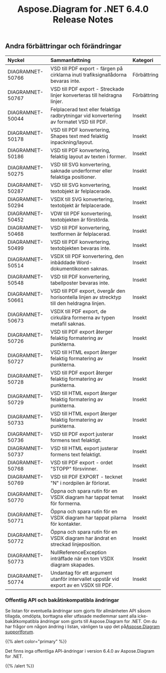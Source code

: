 ﻿---
title: Aspose.Diagram for .NET 6.4.0 Release Notes
type: docs
weight: 80
url: /sv/net/aspose-diagram-for-net-6-4-0-release-notes/
---
## **Andra förbättringar och förändringar**

|**Nyckel** |**Sammanfattning** |**Kategori** |
|:- |:- |:- |
|DIAGRAMNET-50766 | VSD till PDF export - färgen på cirklarna inuti trafiksignallådorna bevaras inte.| Förbättring|
|DIAGRAMNET-50767 | VSD till PDF export - Streckade linjer konverteras till heldragna linjer.| Förbättring|
|DIAGRAMNET-50044 | Felplacerad text eller felaktiga radbrytningar vid konvertering av formatet VSD till PDF.| Insekt|
|DIAGRAMNET-50178 | VSD till PDF konvertering, Shapes text med felaktig inpackning/layout.| Insekt|
|DIAGRAMNET-50186 | VSD till PDF konvertering, felaktig layout av texten i former.| Insekt|
|DIAGRAMNET-50275 | VSD till SVG konvertering, saknade underformer eller felaktiga positioner.| Insekt|
|DIAGRAMNET-50287 |VSD till SVG konvertering, textobjekt är felplacerade.| Insekt|
|DIAGRAMNET-50294 |VSDX till SVG konvertering, textobjekt är felplacerade.| Insekt|
|DIAGRAMNET-50452 | VDW till PDF konvertering, textobjekten är förstörda.| Insekt|
|DIAGRAMNET-50468 | VSD till PDF konvertering, textformen är felplacerad.| Insekt|
|DIAGRAMNET-50499 | VSD till PDF konvertering, textobjekten bevaras inte.| Insekt|
|DIAGRAMNET-50514 | VSDX till PDF konvertering, den inbäddade Word-dokumentikonen saknas.| Insekt|
|DIAGRAMNET-50548 | VSD till PDF konvertering, tabellposter bevaras inte.| Insekt|
|DIAGRAMNET-50661 | VSD till PDF export, övergår den horisontella linjen av strecktyp till den heldragna linjen.| Insekt|
|DIAGRAMNET-50673 | VSDX till PDF export, de cirkulära formerna av typen metafil saknas.| Insekt|
|DIAGRAMNET-50726 | VSD till PDF export återger felaktig formatering av punkterna.| Insekt|
|DIAGRAMNET-50727 | VSD till HTML export återger felaktig formatering av punkterna.| Insekt|
|DIAGRAMNET-50728 | VSD till PDF export återger felaktig formatering av punkterna.| Insekt|
|DIAGRAMNET-50729 | VSD till HTML export återger felaktig formatering av punkterna.| Insekt|
|DIAGRAMNET-50733 | VSD till HTML export återger felaktig formatering av punkterna.| Insekt|
|DIAGRAMNET-50736 | VSD till PDF export justerar formens text felaktigt.| Insekt|
|DIAGRAMNET-50737 | VSD till HTML export justerar formens text felaktigt.| Insekt|
|DIAGRAMNET-50768 | VSD till PDF export - ordet "STOPP" försvinner.| Insekt|
|DIAGRAMNET-50769 | VSD till PDF EXPORT - tecknet "N" i nordpilen är förlorat.| Insekt|
|DIAGRAMNET-50770 | Öppna och spara rutin för en VSDX diagram har tappat temat för formerna.| Insekt|
|DIAGRAMNET-50771 | Öppna och spara rutin för en VSDX diagram har tappat pilarna för kontakter.| Insekt|
|DIAGRAMNET-50772 |Öppna och spara rutin för en VSDX diagram har ändrat en streckad linjeposition.| Insekt|
|DIAGRAMNET-50773 | NullReferenceException inträffade när en tom VSDX diagram skapades.| Insekt|
|DIAGRAMNET-50774 | Undantag för ett argument utanför intervallet uppstår vid export av en VSDX till PDF.| Insekt|
### **Offentlig API och bakåtinkompatibla ändringar**
Se listan för eventuella ändringar som gjorts för allmänheten API såsom tillagda, omdöpta, borttagna eller utfasade medlemmar samt alla icke-bakåtkompatibla ändringar som gjorts till Aspose.Diagram for .NET. Om du har frågor om någon ändring i listan, vänligen ta upp det på[Aspose.Diagram supportforum](https://forum.aspose.com/c/diagram/17).

{{% alert color="primary" %}} 

Det finns inga offentliga API-ändringar i version 6.4.0 av Aspose.Diagram for .NET.

{{% /alert %}}
